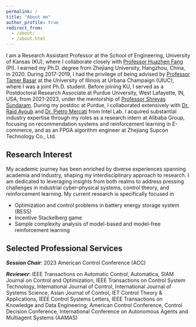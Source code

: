 ```yaml
---
permalink: /
title: "About me"
author_profile: true
redirect_from: 
  - /about/
  - /about.html
---
```

I am a Research Assistant Professor at the School of Engineering, University of Kansas (KU), where I collaborate closely with [Professor Huazhen Fang](https://fang.ku.edu/) (PI). I earned my Ph.D. degree from Zhejiang University, Hangzhou, China, in 2020. During 2017-2019, I had the privilege of being advised by [Professor Tamer Başar](http://tamerbasar.csl.illinois.edu/) at the University of Illinois at Urbana Champaign (UIUC), where I was a joint Ph.D. student. Before joining KU, I served as a Postdoctoral Research Associate at Purdue University, West Lafayette, IN, USA, from 2021-2023, under the mentorship of [Professor Shreyas Sundaram](https://engineering.purdue.edu/~sundara2/). During my postdoc at Purdue, I collaborated extensively with [Dr. Raid Ayoub](https://sites.google.com/view/raidayoub) and [Dr. Pietro Mercati](https://sites.google.com/site/pietromercati/home) from Intel Lab. I acquired substantial industry expertise through my roles as a research intern at Alibaba Group, focusing on recommendation systems and reinforcement learning in E-commerce, and as an FPGA algorithm engineer at Zhejiang Supcon Technology Co., Ltd.

Research Interest
------
My academic journey has been enriched by diverse experiences spanning academia and industry, shaping my interdisciplinary approach to research. I am dedicated to leveraging insights from both realms to address pressing challenges in industrial cyber-physical systems, control theory, and reinforcement learning. My current research is specifically focused in 

- Optimization and control problems in battery energy storage system (BESS)
- Incentive Stackelberg game
- Sample complexity analysis of model-based and model-free reinforcement learning

Selected Professional Services
------
***Session Chair***: 2023 American Control Conference (ACC)

***Reviewer***: IEEE Transactions on Automatic Control, Automatica, SIAM Journal on Control and Optimization, IEEE Transactions on Control System Technology, International Journal of Control, International Journal of Systems Science, Asian Journal of Control, IET Control Theory & Applications, IEEE Control Systems Letters, IEEE Transactions on Knowledge and Data Engineering; American Control Conference, Control Decision Conference,  International Conference on Autonomous Agents and Multiagent Systems (AAMAS)



